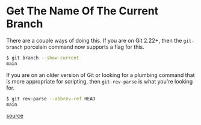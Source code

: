 # Get The Name Of The Current Branch

There are a couple ways of doing this. If you are on Git 2.22+, then the
`git-branch` porcelain command now supports a flag for this.

```bash
$ git branch --show-current
main
```

If you are on an older version of Git or looking for a plumbing command that is
more appropriate for scripting, then `git-rev-parse` is what you're looking
for.

```bash
$ git rev-parse --abbrev-ref HEAD
main
```

[source](https://stackoverflow.com/questions/6245570/how-to-get-the-current-branch-name-in-git)
